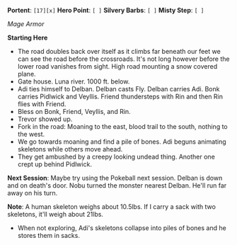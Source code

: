 **Portent**: `[17][x]`
**Hero Point**: `[ ]`
**Silvery Barbs**: `[ ]`
**Misty Step**: `[ ]`

*Mage Armor*

**Starting Here**
- The road doubles back over itself as it climbs far beneath our feet we can see the road before the crossroads. It's not long however before the lower road vanishes from sight. High road mounting a snow covered plane.
- Gate house. Luna river. 1000 ft. below.
- Adi ties himself to Delban. Delban casts Fly. Delban carries Adi. Bonk carries Pidlwick and Veyllis. Friend thundersteps with Rin and then Rin flies with Friend.
- Bless on Bonk, Friend, Veyllis, and Rin.
- Trevor showed up.
- Fork in the road: Moaning to the east, blood trail to the south, nothing to the west.
- We go towards moaning and find a pile of bones. Adi beguns animating skeletons while others move ahead.
- They get ambushed by a creepy looking undead thing. Another one crept up behind Pidlwick.

**Next Session**: Maybe try using the Pokeball next session. Delban is down and on death's door. Nobu turned the monster nearest Delban. He'll run far away on his turn.

**Note**: A human skeleton weighs about 10.5lbs. If I carry a sack with two skeletons, it'll weigh about 21lbs.
- When not exploring, Adi's skeletons collapse into piles of bones and he stores them in sacks. 